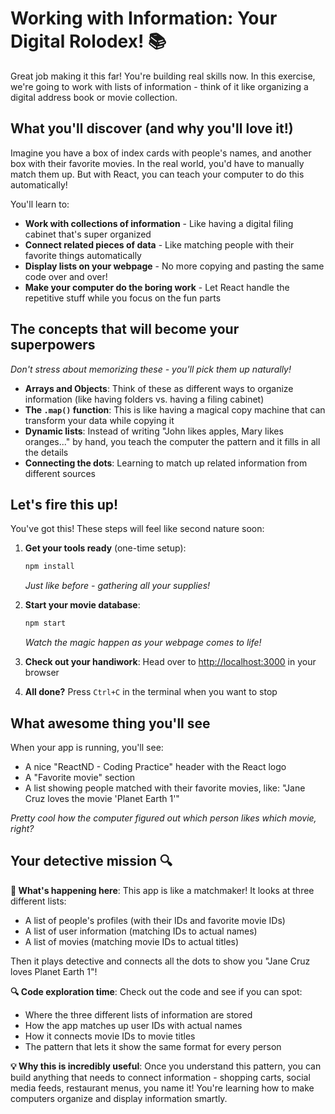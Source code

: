 # Working with Information: Your Digital Rolodex! 📚

Great job making it this far! You're building real skills now. In this exercise, we're going to work with lists of information - think of it like organizing a digital address book or movie collection.

## What you'll discover (and why you'll love it!)

Imagine you have a box of index cards with people's names, and another box with their favorite movies. In the real world, you'd have to manually match them up. But with React, you can teach your computer to do this automatically!

You'll learn to:
- **Work with collections of information** - Like having a digital filing cabinet that's super organized
- **Connect related pieces of data** - Like matching people with their favorite things automatically  
- **Display lists on your webpage** - No more copying and pasting the same code over and over!
- **Make your computer do the boring work** - Let React handle the repetitive stuff while you focus on the fun parts

## The concepts that will become your superpowers

*Don't stress about memorizing these - you'll pick them up naturally!*

- **Arrays and Objects**: Think of these as different ways to organize information (like having folders vs. having a filing cabinet)
- **The `.map()` function**: This is like having a magical copy machine that can transform your data while copying it
- **Dynamic lists**: Instead of writing "John likes apples, Mary likes oranges..." by hand, you teach the computer the pattern and it fills in all the details
- **Connecting the dots**: Learning to match up related information from different sources

## Let's fire this up!

You've got this! These steps will feel like second nature soon:

1. **Get your tools ready** (one-time setup):
   ```bash
   npm install
   ```
   *Just like before - gathering all your supplies!*

2. **Start your movie database**:
   ```bash
   npm start
   ```
   *Watch the magic happen as your webpage comes to life!*

3. **Check out your handiwork**: 
   Head over to [http://localhost:3000](http://localhost:3000) in your browser

4. **All done?** Press `Ctrl+C` in the terminal when you want to stop

## What awesome thing you'll see

When your app is running, you'll see:

- A nice "ReactND - Coding Practice" header with the React logo
- A "Favorite movie" section
- A list showing people matched with their favorite movies, like: "Jane Cruz loves the movie 'Planet Earth 1'"

*Pretty cool how the computer figured out which person likes which movie, right?*

## Your detective mission 🔍

**🎯 What's happening here**: This app is like a matchmaker! It looks at three different lists:
- A list of people's profiles (with their IDs and favorite movie IDs)
- A list of user information (matching IDs to actual names)  
- A list of movies (matching movie IDs to actual titles)

Then it plays detective and connects all the dots to show you "Jane Cruz loves Planet Earth 1"!

**🔍 Code exploration time**: Check out the code and see if you can spot:
- Where the three different lists of information are stored
- How the app matches up user IDs with actual names
- How it connects movie IDs to movie titles
- The pattern that lets it show the same format for every person

**💡 Why this is incredibly useful**: Once you understand this pattern, you can build anything that needs to connect information - shopping carts, social media feeds, restaurant menus, you name it! You're learning how to make computers organize and display information smartly.
